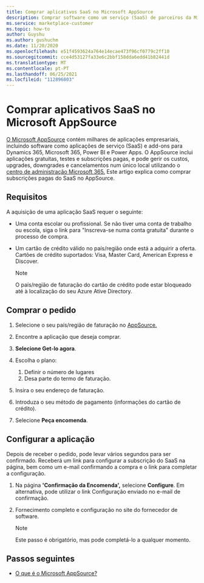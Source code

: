 ```yaml
---
title: Comprar aplicativos SaaS no Microsoft AppSource
description: Comprar software como um serviço (SaaS) de parceiros da Microsoft no Microsoft AppSource.
ms.service: marketplace-customer
ms.topic: how-to
author: Guyshu
ms.author: gushuchm
ms.date: 11/20/2020
ms.openlocfilehash: e51f4593624a764e14ecae473f96cf0779c2ff10
ms.sourcegitcommit: cce4d53127fa33e6c2bbf158dda6edd41b82441d
ms.translationtype: MT
ms.contentlocale: pt-PT
ms.lasthandoff: 06/25/2021
ms.locfileid: "112896803"
---
```

# <a name="purchase-saas-apps-on-microsoft-appsource"></a>Comprar aplicativos SaaS no Microsoft AppSource

[O Microsoft AppSource](https://appsource.microsoft.com/) contém milhares de aplicações empresariais, incluindo software como aplicações de serviço (SaaS) e add-ons para Dynamics 365, Microsoft 365, Power BI e Power Apps. O AppSource inclui aplicações gratuitas, testes e subscrições pagas, e pode gerir os custos, upgrades, downgrades e cancelamentos num único local utilizando o [centro de administração Microsoft 365.](/microsoft-365/admin/admin-overview/about-the-admin-center) Este artigo explica como comprar subscrições pagas do SaaS no AppSource.

## <a name="requirements"></a>Requisitos

A aquisição de uma aplicação SaaS requer o seguinte:

- Uma conta escolar ou profissional. Se não tiver uma conta de trabalho ou escola, siga o link para "Inscreva-se numa conta gratuita" durante o processo de compra.

- Um cartão de crédito válido no país/região onde está a adquirir a oferta. Cartões de crédito suportados: Visa, Master Card, American Express e Discover.

    > [!Note]
    > O país/região de faturação do cartão de crédito pode estar bloqueado até à localização do seu Azure Ative Directory.

## <a name="purchase-the-application"></a>Comprar o pedido

1. Selecione o seu país/região de faturação no [AppSource.](https://appsource.microsoft.com/)
1. Encontre a aplicação que deseja comprar.
1. **Selecione Get-lo agora**.
1. Escolha o plano:

    1. Definir o número de lugares
    1. Desa parte do termo de faturação.

1. Insira o seu endereço de faturação.
1. Introduza o seu método de pagamento (informações do cartão de crédito).
1. Selecione **Peça encomenda**.

## <a name="configure-the-application"></a>Configurar a aplicação

Depois de receber o pedido, pode levar vários segundos para ser confirmado. Receberá um link para configurar a subscrição do SaaS na página, bem como um e-mail confirmando a compra e o link para completar a configuração.

1. Na página **'Confirmação da Encomenda',** selecione **Configure**. Em alternativa, pode utilizar o link Configuração enviado no e-mail de confirmação.
1. Fornecimento completo e configuração no site do fornecedor de software.

    > [!Note]
    > Este passo é obrigatório, mas pode completá-lo a qualquer momento.

## <a name="next-steps"></a>Passos seguintes

- [O que é o Microsoft AppSource?](appsource-overview.md)
